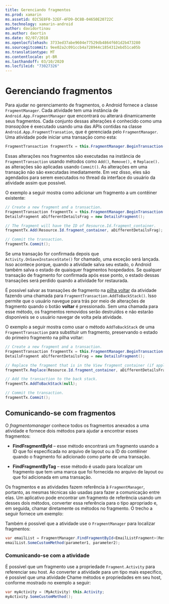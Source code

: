 ```yaml
---
title: Gerenciando fragmentos
ms.prod: xamarin
ms.assetid: 02C5E8F0-32EF-4FD9-DC8B-04650E20722C
ms.technology: xamarin-android
author: davidortinau
ms.author: daortin
ms.date: 02/07/2018
ms.openlocfilehash: 3733ed37abe9604e77529db4864f601d2b473280
ms.sourcegitcommit: 9ee02a2c091ccb4a728944c1854312ebd51ca05b
ms.translationtype: MT
ms.contentlocale: pt-BR
ms.lasthandoff: 03/10/2020
ms.locfileid: "73027326"
---
```

# <a name="managing-fragments"></a>Gerenciando fragmentos

Para ajudar no gerenciamento de fragmentos, o Android fornece a classe `FragmentManager`. Cada atividade tem uma instância de `Android.App.FragmentManager` que encontrará ou alterará dinamicamente seus fragmentos. Cada conjunto dessas alterações é conhecido como uma *transação*e é executado usando uma das APIs contidas na classe `Android.App.FragmentTransation`, que é gerenciada pelo `FragmentManager`. Uma atividade pode iniciar uma transação como esta:

```csharp
FragmentTransaction fragmentTx = this.FragmentManager.BeginTransaction();
```

Essas alterações nos fragmentos são executadas na instância de `FragmentTransaction` usando métodos como `Add()`, `Remove(),` e `Replace().` as alterações são aplicadas usando `Commit()`. As alterações em uma transação não são executadas imediatamente.
Em vez disso, eles são agendados para serem executados no thread da interface do usuário da atividade assim que possível.

O exemplo a seguir mostra como adicionar um fragmento a um contêiner existente:

```csharp
// Create a new fragment and a transaction.
FragmentTransaction fragmentTx = this.FragmentManager.BeginTransaction();
DetailsFragment aDifferentDetailsFrag = new DetailsFragment();

// The fragment will have the ID of Resource.Id.fragment_container.
fragmentTx.Add(Resource.Id.fragment_container, aDifferentDetailsFrag);

// Commit the transaction.
fragmentTx.Commit();
```

Se uma transação for confirmada depois que `Activity.OnSaveInstanceState()` for chamado, uma exceção será lançada. Isso acontece porque, quando a atividade salva seu estado, o Android também salva o estado de quaisquer fragmentos hospedados. Se qualquer transação de fragmento for confirmada após esse ponto, o estado dessas transações será perdido quando a atividade for restaurada.

É possível salvar as transações de fragmento na [pilha voltar](https://developer.android.com/guide/topics/fundamentals/tasks-and-back-stack.html) da atividade fazendo uma chamada para `FragmentTransaction.AddToBackStack()`. Isso permite que o usuário navegue para trás por meio de alterações de fragmento quando o botão **voltar** é pressionado. Sem uma chamada para esse método, os fragmentos removidos serão destruídos e não estarão disponíveis se o usuário navegar de volta pela atividade.

O exemplo a seguir mostra como usar o método `AddToBackStack` de uma `FragmentTransaction` para substituir um fragmento, preservando o estado do primeiro fragmento na pilha voltar:

```csharp
// Create a new fragment and a transaction.
FragmentTransaction fragmentTx = this.FragmentManager.BeginTransaction();
DetailsFragment aDifferentDetailsFrag = new DetailsFragment();

// Replace the fragment that is in the View fragment_container (if applicable).
fragmentTx.Replace(Resource.Id.fragment_container, aDifferentDetailsFrag);

// Add the transaction to the back stack.
fragmentTx.AddToBackStack(null);

// Commit the transaction.
fragmentTx.Commit();
```

## <a name="communicating-with-fragments"></a>Comunicando-se com fragmentos

O *fragmentomanager* conhece todos os fragmentos anexados a uma atividade e fornece dois métodos para ajudar a encontrar esses fragmentos:

- **FindFragmentById** &ndash; esse método encontrará um fragmento usando a ID que foi especificada no arquivo de layout ou a ID do contêiner quando o fragmento foi adicionado como parte de uma transação.

- **FindFragmentByTag** &ndash; esse método é usado para localizar um fragmento que tem uma marca que foi fornecida no arquivo de layout ou que foi adicionada em uma transação.

Os fragmentos e as atividades fazem referência à `FragmentManager`, portanto, as mesmas técnicas são usadas para fazer a comunicação entre elas. Um aplicativo pode encontrar um fragmento de referência usando um desses dois métodos, converter essa referência para o tipo apropriado e, em seguida, chamar diretamente os métodos no fragmento. O trecho a seguir fornece um exemplo:

Também é possível que a atividade use o `FragmentManager` para localizar fragmentos:

```csharp
var emailList = FragmentManager.FindFragmentById<EmailListFragment>(Resource.Id.email_list_fragment);
emailList.SomeCustomMethod(parameter1, parameter2);
```

### <a name="communicating-with-the-activity"></a>Comunicando-se com a atividade

É possível que um fragmento use a propriedade `Fragment.Activity` para referenciar seu host. Ao converter a atividade para um tipo mais específico, é possível que uma atividade Chame métodos e propriedades em seu host, conforme mostrado no exemplo a seguir:

```csharp
var myActivity = (MyActivity) this.Activity;
myActivity.SomeCustomMethod();
```
